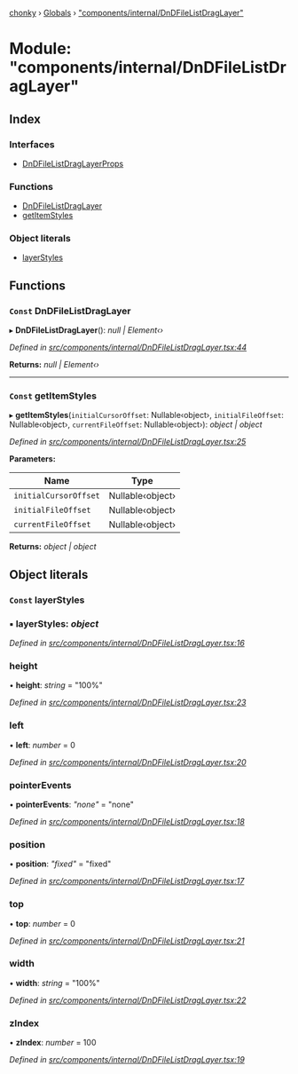 [chonky](../README.md) › [Globals](../globals.md) › ["components/internal/DnDFileListDragLayer"](_components_internal_dndfilelistdraglayer_.md)

# Module: "components/internal/DnDFileListDragLayer"

## Index

### Interfaces

* [DnDFileListDragLayerProps](../interfaces/_components_internal_dndfilelistdraglayer_.dndfilelistdraglayerprops.md)

### Functions

* [DnDFileListDragLayer](_components_internal_dndfilelistdraglayer_.md#const-dndfilelistdraglayer)
* [getItemStyles](_components_internal_dndfilelistdraglayer_.md#const-getitemstyles)

### Object literals

* [layerStyles](_components_internal_dndfilelistdraglayer_.md#const-layerstyles)

## Functions

### `Const` DnDFileListDragLayer

▸ **DnDFileListDragLayer**(): *null | Element‹›*

*Defined in [src/components/internal/DnDFileListDragLayer.tsx:44](https://github.com/TimboKZ/Chonky/blob/f29f7b3/src/components/internal/DnDFileListDragLayer.tsx#L44)*

**Returns:** *null | Element‹›*

___

### `Const` getItemStyles

▸ **getItemStyles**(`initialCursorOffset`: Nullable‹object›, `initialFileOffset`: Nullable‹object›, `currentFileOffset`: Nullable‹object›): *object | object*

*Defined in [src/components/internal/DnDFileListDragLayer.tsx:25](https://github.com/TimboKZ/Chonky/blob/f29f7b3/src/components/internal/DnDFileListDragLayer.tsx#L25)*

**Parameters:**

Name | Type |
------ | ------ |
`initialCursorOffset` | Nullable‹object› |
`initialFileOffset` | Nullable‹object› |
`currentFileOffset` | Nullable‹object› |

**Returns:** *object | object*

## Object literals

### `Const` layerStyles

### ▪ **layerStyles**: *object*

*Defined in [src/components/internal/DnDFileListDragLayer.tsx:16](https://github.com/TimboKZ/Chonky/blob/f29f7b3/src/components/internal/DnDFileListDragLayer.tsx#L16)*

###  height

• **height**: *string* = "100%"

*Defined in [src/components/internal/DnDFileListDragLayer.tsx:23](https://github.com/TimboKZ/Chonky/blob/f29f7b3/src/components/internal/DnDFileListDragLayer.tsx#L23)*

###  left

• **left**: *number* = 0

*Defined in [src/components/internal/DnDFileListDragLayer.tsx:20](https://github.com/TimboKZ/Chonky/blob/f29f7b3/src/components/internal/DnDFileListDragLayer.tsx#L20)*

###  pointerEvents

• **pointerEvents**: *"none"* = "none"

*Defined in [src/components/internal/DnDFileListDragLayer.tsx:18](https://github.com/TimboKZ/Chonky/blob/f29f7b3/src/components/internal/DnDFileListDragLayer.tsx#L18)*

###  position

• **position**: *"fixed"* = "fixed"

*Defined in [src/components/internal/DnDFileListDragLayer.tsx:17](https://github.com/TimboKZ/Chonky/blob/f29f7b3/src/components/internal/DnDFileListDragLayer.tsx#L17)*

###  top

• **top**: *number* = 0

*Defined in [src/components/internal/DnDFileListDragLayer.tsx:21](https://github.com/TimboKZ/Chonky/blob/f29f7b3/src/components/internal/DnDFileListDragLayer.tsx#L21)*

###  width

• **width**: *string* = "100%"

*Defined in [src/components/internal/DnDFileListDragLayer.tsx:22](https://github.com/TimboKZ/Chonky/blob/f29f7b3/src/components/internal/DnDFileListDragLayer.tsx#L22)*

###  zIndex

• **zIndex**: *number* = 100

*Defined in [src/components/internal/DnDFileListDragLayer.tsx:19](https://github.com/TimboKZ/Chonky/blob/f29f7b3/src/components/internal/DnDFileListDragLayer.tsx#L19)*
